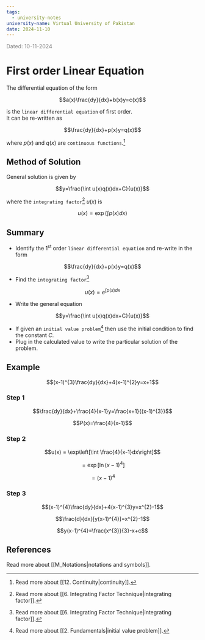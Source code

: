 ```yaml
---
tags:
  - university-notes
university-name: Virtual University of Pakistan
date: 2024-11-10
---
```


<span style="color: gray;">Dated: 10-11-2024</span>

# First order Linear Equation

The differential equation of the form  

$$a(x)\frac{dy}{dx}+b(x)y=c(x)$$

is the `linear differential equation` of first order.  
It can be re-written as  

$$\frac{dy}{dx}+p(x)y=q(x)$$

where $p(x)$ and $q(x)$ are `continuous functions`.[^1]

## Method of Solution

General solution is given by  

$$y=\frac{\int u(x)q(x)dx+C}{u(x)}$$

where the `integrating factor`[^2] $u(x)$ is  

$$u(x)=\exp\left(\int p(x)dx\right)$$

## Summary

- Identify the $1^{\text{st}}$ order `linear differential equation` and re-write in the form  

$$\frac{dy}{dx}+p(x)y=q(x)$$

- Find the `integrating factor`[^2] 

$$u(x)=e^{\int p(x)dx}$$

- Write the general equation  

$$y=\frac{\int u(x)q(x)dx+C}{u(x)}$$

- If given an `initial value problem`[^3] then use the initial condition to find the constant $C$.
- Plug in the calculated value to write the particular solution of the problem.

## Example

$$(x-1)^{3}\frac{dy}{dx}+4(x-1)^{2}y=x+1$$

### Step 1

$$\frac{dy}{dx}+\frac{4}{x-1}y=\frac{x+1}{(x-1)^{3}}$$

$$P(x)=\frac{4}{x-1}$$

### Step 2

$$u(x) = \exp\left[\int \frac{4}{x-1}dx\right]$$

$$=\exp[\ln(x-1)^{4}]$$

$$=(x-1)^{4}$$

### Step 3

$$(x-1)^{4}\frac{dy}{dx}+4(x-1)^{3}y=x^{2}-1$$

$$\frac{d}{dx}[y(x-1)^{4}]=x^{2}-1$$

$$y(x-1)^{4}=\frac{x^{3}}{3}-x+c$$

## References

Read more about [[M_Notations|notations and symbols]].

[^1]: Read more about [[12. Continuity|continuity]].
[^2]: Read more about [[6. Integrating Factor Technique|integrating factor]].
[^3]: Read more about [[2. Fundamentals|initial value problem]].